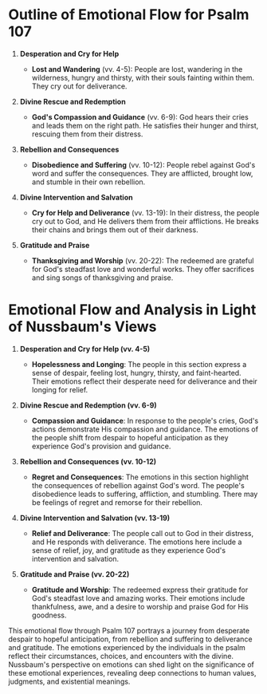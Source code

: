 # Outline of Emotional Flow for Psalm 107

1. **Desperation and Cry for Help**
    - **Lost and Wandering** (vv. 4-5): People are lost, wandering in the wilderness, hungry and thirsty, with their souls fainting within them. They cry out for deliverance.

2. **Divine Rescue and Redemption**
    - **God's Compassion and Guidance** (vv. 6-9): God hears their cries and leads them on the right path. He satisfies their hunger and thirst, rescuing them from their distress.

3. **Rebellion and Consequences**
    - **Disobedience and Suffering** (vv. 10-12): People rebel against God's word and suffer the consequences. They are afflicted, brought low, and stumble in their own rebellion.

4. **Divine Intervention and Salvation**
    - **Cry for Help and Deliverance** (vv. 13-19): In their distress, the people cry out to God, and He delivers them from their afflictions. He breaks their chains and brings them out of their darkness.

5. **Gratitude and Praise**
    - **Thanksgiving and Worship** (vv. 20-22): The redeemed are grateful for God's steadfast love and wonderful works. They offer sacrifices and sing songs of thanksgiving and praise.

# Emotional Flow and Analysis in Light of Nussbaum's Views

1. **Desperation and Cry for Help (vv. 4-5)**
    - **Hopelessness and Longing**: The people in this section express a sense of despair, feeling lost, hungry, thirsty, and faint-hearted. Their emotions reflect their desperate need for deliverance and their longing for relief.

2. **Divine Rescue and Redemption (vv. 6-9)**
    - **Compassion and Guidance**: In response to the people's cries, God's actions demonstrate His compassion and guidance. The emotions of the people shift from despair to hopeful anticipation as they experience God's provision and guidance.

3. **Rebellion and Consequences (vv. 10-12)**
    - **Regret and Consequences**: The emotions in this section highlight the consequences of rebellion against God's word. The people's disobedience leads to suffering, affliction, and stumbling. There may be feelings of regret and remorse for their rebellion.

4. **Divine Intervention and Salvation (vv. 13-19)**
    - **Relief and Deliverance**: The people call out to God in their distress, and He responds with deliverance. The emotions here include a sense of relief, joy, and gratitude as they experience God's intervention and salvation.

5. **Gratitude and Praise (vv. 20-22)**
    - **Gratitude and Worship**: The redeemed express their gratitude for God's steadfast love and amazing works. Their emotions include thankfulness, awe, and a desire to worship and praise God for His goodness.

This emotional flow through Psalm 107 portrays a journey from desperate despair to hopeful anticipation, from rebellion and suffering to deliverance and gratitude. The emotions experienced by the individuals in the psalm reflect their circumstances, choices, and encounters with the divine. Nussbaum's perspective on emotions can shed light on the significance of these emotional experiences, revealing deep connections to human values, judgments, and existential meanings.